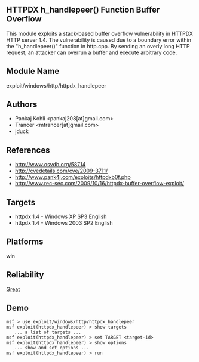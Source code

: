 ## HTTPDX h_handlepeer() Function Buffer Overflow

This module exploits a stack-based buffer overflow 
vulnerability in HTTPDX HTTP server 1.4. The vulnerability 
is caused due to a boundary error within the 
"h_handlepeer()" function in http.cpp. By sending an overly 
long HTTP request, an attacker can overrun a buffer and 
execute arbitrary code.


## Module Name
exploit/windows/http/httpdx_handlepeer

## Authors
* Pankaj Kohli <pankaj208[at]gmail.com>
* Trancer <mtrancer[at]gmail.com>
* jduck


## References
* http://www.osvdb.org/58714
* http://cvedetails.com/cve/2009-3711/
* http://www.pank4j.com/exploits/httpdxb0f.php
* http://www.rec-sec.com/2009/10/16/httpdx-buffer-overflow-exploit/



## Targets
* httpdx 1.4 - Windows XP SP3 English
* httpdx 1.4 - Windows 2003 SP2 English


## Platforms
win

## Reliability
[Great](https://github.com/rapid7/metasploit-framework/wiki/Exploit-Ranking)

## Demo

```
msf > use exploit/windows/http/httpdx_handlepeer
msf exploit(httpdx_handlepeer) > show targets
   ... a list of targets ...
msf exploit(httpdx_handlepeer) > set TARGET <target-id>
msf exploit(httpdx_handlepeer) > show options
   ... show and set options ...
msf exploit(httpdx_handlepeer) > run
```
    
    